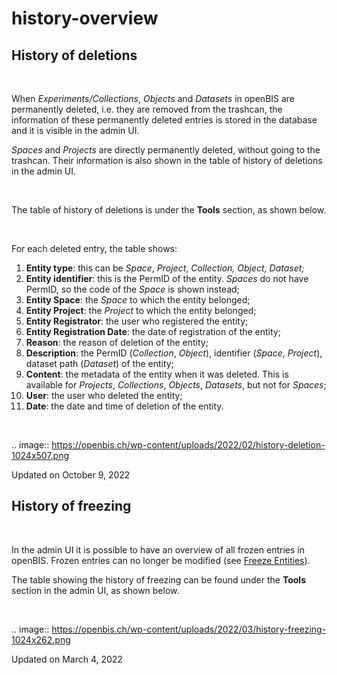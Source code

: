 history-overview
====
 
History of deletions
----



 

When *Experiments/Collections*, *Objects* and *Datasets* in openBIS are
permanently deleted, i.e. they are removed from the trashcan, the
information of these permanently deleted entries is stored in the
database and it is visible in the admin UI.

*Spaces* and *Projects* are directly permanently deleted, without going
to the trashcan. Their information is also shown in the table of history
of deletions in the admin UI.

 

The table of history of deletions is under the **Tools** section, as
shown below.

 

For each deleted entry, the table shows:

1.  **Entity type**: this can be *Space*, *Project*, *Collection,
    Object, Dataset;*
2.  **Entity identifier**: this is the PermID of the entity. *Spaces* do
    not have PermID, so the code of the *Space* is shown instead;
3.  **Entity Space**: the *Space* to which the entity belonged;
4.  **Entity Project**: the *Project* to which the entity belonged;
5.  **Entity Registrator**: the user who registered the entity;
6.  **Entity Registration Date**: the date of registration of the
    entity;
7.  **Reason**: the reason of deletion of the entity;
8.  **Description**: the PermID (*Collection*, *Object*), identifier
    (*Space*, *Project*),  dataset path (*Dataset*) of the entity;
9.  **Content**: the metadata of the entity when it was deleted. This is
    available for *Projects*, *Collections*, *Objects*, *Datasets*, but
    not for *Spaces*;
10. **User**: the user who deleted the entity;
11. **Date**: the date and time of deletion of the entity.

 

.. image:: https://openbis.ch/wp-content/uploads/2022/02/history-deletion-1024x507.png

Updated on October 9, 2022
 
History of freezing
----



 

In the admin UI it is possible to have an overview of all frozen entries
in openBIS. Frozen entries can no longer be modified (see [Freeze
Entities](https://openbis.ch/index.php/docs/user-documentation-20-10-3/additional-functionalities/freeze-entities/)).

The table showing the history of freezing can be found under the
**Tools** section in the admin UI, as shown below.

 

.. image:: https://openbis.ch/wp-content/uploads/2022/03/history-freezing-1024x262.png

Updated on March 4, 2022
